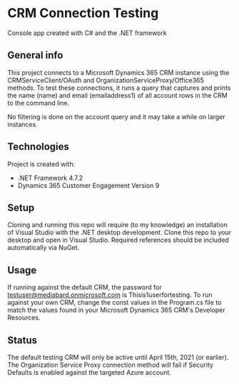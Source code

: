 # CRM Connection Testing

Console app created with C# and the .NET framework

## General info
This project connects to a Microsoft Dynamics 365 CRM instance using the CRMServiceClient/OAuth and OrganizationServiceProxy/Office365 methods. To test these connections, it runs a query that captures and prints the name (name) and email (emailaddress1) of all account rows in the CRM to the command line.

No filtering is done on the account query and it may take a while on larger instances.

## Technologies
Project is created with:
* .NET Framework 4.7.2
* Dynamics 365 Customer Engagement Version 9

## Setup
Cloning and running this repo will require (to my knowledge) an installation of Visual Studio with the .NET desktop development.
Clone this repo to your desktop and open in Visual Studio. Required references should be included automatically via NuGet.

## Usage
If running against the default CRM, the password for testuser@mediabard.onmicrosoft.com is Thisis1userfortesting.
To run against your own CRM, change the const values in the Program.cs file to match the values found in your Microsoft Dynamics 365 CRM's Developer Resources.

## Status
The default testing CRM will only be active until April 15th, 2021 (or earlier).
The Organization Service Proxy connection method will fail if Security Defaults is enabled against the targeted Azure account.
